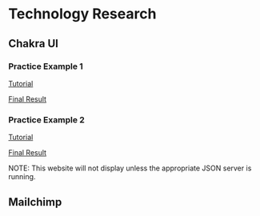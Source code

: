 # Technology Research

## Chakra UI

### Practice Example 1

[Tutorial](https://www.youtube.com/watch?v=cuyU9NSb7wY)

[Final Result](https://login-chakraui.vercel.app/)

### Practice Example 2

[Tutorial](https://www.youtube.com/watch?v=iXsM6NkEmFc&list=PL4cUxeGkcC9hcnIeryurNMMcGBHp7AYlP)

[Final Result](https://dojotaskstutorial.vercel.app/)

NOTE: This website will not display unless the appropriate JSON server is running.

## Mailchimp